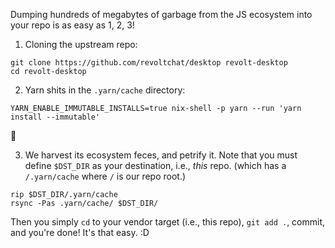 Dumping hundreds of megabytes of garbage from the JS ecosystem into your repo is as easy as 1, 2, 3!

1) Cloning the upstream repo:

```
git clone https://github.com/revoltchat/desktop revolt-desktop
cd revolt-desktop
```

2) Yarn shits in the `.yarn/cache` directory:

```
YARN_ENABLE_IMMUTABLE_INSTALLS=true nix-shell -p yarn --run 'yarn install --immutable'
```

💩

3) We harvest its ecosystem feces, and petrify it. Note that you must define `$DST_DIR` as your destination, i.e., _this_ repo. (which has a `/.yarn/cache` where `/` is our repo root.)

```
rip $DST_DIR/.yarn/cache
rsync -Pas .yarn/cache/ $DST_DIR/
```

Then you simply `cd` to your vendor target (i.e., this repo), `git add .`, commit, and you're done! It's that easy. :D